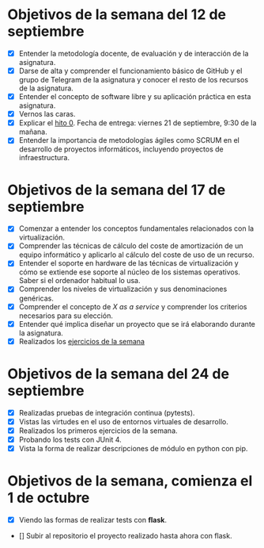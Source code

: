 Objetivos de la semana del 12 de septiembre
============================

- [x] Entender la metodología docente, de evaluación y de interacción de la asignatura.
- [x] Darse de alta y comprender el funcionamiento básico de GitHub y el
   grupo de Telegram de la asignatura y conocer el resto de los recursos de la asignatura.
- [x] Entender el concepto de software libre y su aplicación práctica en esta asignatura.
- [x] Vernos las caras.
- [x] Explicar el
   [hito 0](http://jj.github.io/IV/documentos/proyecto/0.Repositorio). Fecha
   de entrega: viernes 21 de septiembre, 9:30 de la mañana.
- [x] Entender la importancia de metodologías ágiles como SCRUM en el
   desarrollo de proyectos informáticos, incluyendo proyectos de
   infraestructura.

Objetivos de la semana del 17 de septiembre
============================

- [x] Comenzar a entender los conceptos fundamentales relacionados con la virtualización.
- [x] Comprender las técnicas de cálculo del coste de amortización de un
equipo informático y aplicarlo al cálculo del coste de uso de un
recurso.
- [x] Entender el soporte en hardware de las técnicas de virtualización y cómo se extiende ese soporte al núcleo de los sistemas operativos. Saber si el ordenador habitual lo usa.
- [x] Comprender los niveles de virtualización y sus denominaciones genéricas.
- [x] Comprender el concepto de *X as a service* y comprender los
   criterios necesarios para su elección.
- [x] Entender qué implica diseñar un proyecto que se irá elaborando
   durante la asignatura.
- [x] Realizados los [ejercicios de la semana](https://github.com/antoniomg89/EjerciciosIV/blob/master/ES2.md)

Objetivos de la semana del 24 de septiembre
============================

- [x] Realizadas pruebas de integración continua (pytests).
- [x] Vistas las virtudes en el uso de entornos virtuales de desarrollo.
- [x] Realizados los primeros ejercicios de la semana.
- [x] Probando los tests con JUnit 4.
- [x] Vista la forma de realizar descripciones de módulo en python con pip.

Objetivos de la semana, comienza el 1 de octubre
============================

- [x] Viendo las formas de realizar tests con **flask**.
- [] Subir al repositorio el proyecto realizado hasta ahora con flask.
